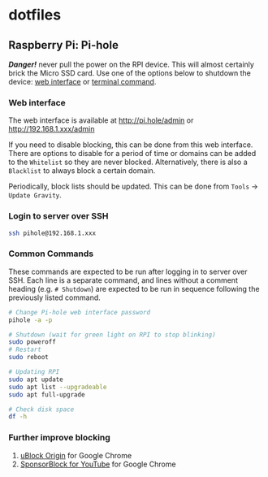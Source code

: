 # dotfiles
## Raspberry Pi: Pi-hole

***Danger!*** never pull the power on the RPI device. This will almost certainly brick the Micro SSD card. Use one of the options below to shutdown the device: [web interface](#web-interface) or [terminal command](#common-commands).

### Web interface

The web interface is available at http://pi.hole/admin or http://192.168.1.xxx/admin

If you need to disable blocking, this can be done from this web interface. There are options to disable for a period of time or domains can be added to the `Whitelist` so they are never blocked. Alternatively, there is also a `Blacklist` to always block a certain domain.

Periodically, block lists should be updated. This can be done from `Tools` -> `Update Gravity`.

### Login to server over SSH

```sh
ssh pihole@192.168.1.xxx
```

### Common Commands

These commands are expected to be run after logging in to server over SSH. Each line is a separate command, and lines without a comment heading (e.g. `# Shutdown`) are expected to be run in sequence following the previously listed command.

```sh
# Change Pi-hole web interface password
pihole -a -p

# Shutdown (wait for green light on RPI to stop blinking)
sudo poweroff
# Restart
sudo reboot

# Updating RPI
sudo apt update
sudo apt list --upgradeable
sudo apt full-upgrade

# Check disk space
df -h
```

### Further improve blocking

1. [uBlock Origin](https://chrome.google.com/webstore/detail/ublock-origin/cjpalhdlnbpafiamejdnhcphjbkeiagm) for Google Chrome
2. [SponsorBlock for YouTube](https://chrome.google.com/webstore/detail/sponsorblock-for-youtube/mnjggcdmjocbbbhaepdhchncahnbgone) for Google Chrome